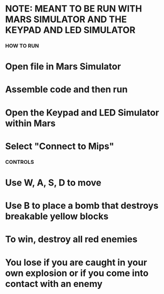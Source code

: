 # NOTE: MEANT TO BE RUN WITH MARS SIMULATOR AND THE KEYPAD AND LED SIMULATOR

### HOW TO RUN ###
# Open file in Mars Simulator
# Assemble code and then run
# Open the Keypad and LED Simulator within Mars
# Select "Connect to Mips"

### CONTROLS ###
# Use W, A, S, D to move
# Use B to place a bomb that destroys breakable yellow blocks
# To win, destroy all red enemies
# You lose if you are caught in your own explosion or if you come into contact with an enemy
